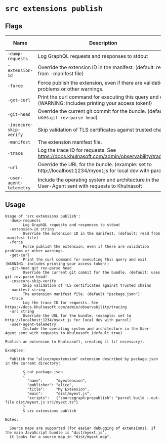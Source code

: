 # `src extensions publish`


## Flags

| Name | Description | Default Value |
|------|-------------|---------------|
| `-dump-requests` | Log GraphQL requests and responses to stdout | `false` |
| `-extension-id` | Override the extension ID in the manifest. (default: read from -manifest file) |  |
| `-force` | Force publish the extension, even if there are validation problems or other warnings. | `false` |
| `-get-curl` | Print the curl command for executing this query and exit (WARNING: includes printing your access token!) | `false` |
| `-git-head` | Override the current git commit for the bundle. (default: uses `git rev-parse head`) |  |
| `-insecure-skip-verify` | Skip validation of TLS certificates against trusted chains | `false` |
| `-manifest` | The extension manifest file. | `package.json` |
| `-trace` | Log the trace ID for requests. See https://docs.khulnasoft.com/admin/observability/tracing | `false` |
| `-url` | Override the URL for the bundle. (example: set to http://localhost:1234/myext.js for local dev with parcel) |  |
| `-user-agent-telemetry` | Include the operating system and architecture in the User-Agent sent with requests to Khulnasoft | `true` |


## Usage

```
Usage of 'src extensions publish':
  -dump-requests
    	Log GraphQL requests and responses to stdout
  -extension-id string
    	Override the extension ID in the manifest. (default: read from -manifest file)
  -force
    	Force publish the extension, even if there are validation problems or other warnings.
  -get-curl
    	Print the curl command for executing this query and exit (WARNING: includes printing your access token!)
  -git-head git rev-parse head
    	Override the current git commit for the bundle. (default: uses git rev-parse head)
  -insecure-skip-verify
    	Skip validation of TLS certificates against trusted chains
  -manifest string
    	The extension manifest file. (default "package.json")
  -trace
    	Log the trace ID for requests. See https://docs.khulnasoft.com/admin/observability/tracing
  -url string
    	Override the URL for the bundle. (example: set to http://localhost:1234/myext.js for local dev with parcel)
  -user-agent-telemetry
    	Include the operating system and architecture in the User-Agent sent with requests to Khulnasoft (default true)

Publish an extension to Khulnasoft, creating it (if necessary).

Examples:

  Publish the "alice/myextension" extension described by package.json in the current directory:

    	$ cat package.json
        {
          "name":      "myextension",
          "publisher": "alice",
          "title":     "My Extension",
          "main":      "dist/myext.js",
          "scripts":   {"sourcegraph:prepublish": "parcel build --out-file dist/myext.js src/myext.ts"}
        }
    	$ src extensions publish

Notes:

  Source maps are supported (for easier debugging of extensions). If the main JavaScript bundle is "dist/myext.js",
  it looks for a source map in "dist/myext.map".



```
	

